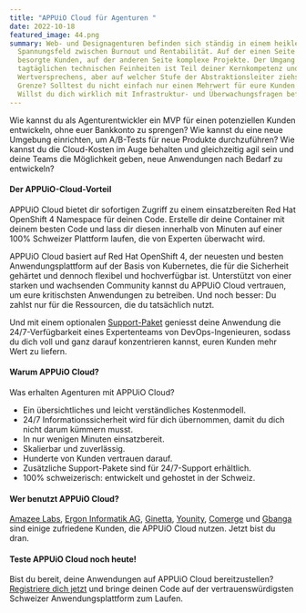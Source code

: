 ```yaml
---
title: "APPUiO Cloud für Agenturen "
date: 2022-10-18
featured_image: 44.png
summary: Web- und Designagenturen befinden sich ständig in einem heiklen
  Spannungsfeld zwischen Burnout und Rentabilität. Auf der einen Seite hast du
  besorgte Kunden, auf der anderen Seite komplexe Projekte. Der Umgang mit den
  tagtäglichen technischen Feinheiten ist Teil deiner Kernkompetenz und deines
  Wertversprechens, aber auf welcher Stufe der Abstraktionsleiter ziehst du die
  Grenze? Solltest du nicht einfach nur einen Mehrwert für eure Kunden schaffen?
  Willst du dich wirklich mit Infrastruktur- und Überwachungsfragen befassen?
---
```

Wie kannst du als Agenturentwickler ein MVP für einen potenziellen Kunden entwickeln, ohne euer Bankkonto zu sprengen? Wie kannst du eine neue Umgebung einrichten, um A/B-Tests für neue Produkte durchzuführen? Wie kannst du die Cloud-Kosten im Auge behalten und gleichzeitig agil sein und deine Teams die Möglichkeit geben, neue Anwendungen nach Bedarf zu entwickeln?

#### Der APPUiO-Cloud-Vorteil

APPUiO Cloud bietet dir sofortigen Zugriff zu einem einsatzbereiten Red Hat OpenShift 4 Namespace für deinen Code. Erstelle dir deine Container mit deinem besten Code und lass dir diesen innerhalb von Minuten auf einer 100% Schweizer Plattform laufen, die von Experten überwacht wird. 

APPUiO Cloud basiert auf Red Hat OpenShift 4, der neuesten und besten Anwendungsplattform auf der Basis von Kubernetes, die für die Sicherheit gehärtet und dennoch flexibel und hochverfügbar ist. Unterstützt von einer starken und wachsenden Community kannst du APPUiO Cloud vertrauen, um eure kritischsten Anwendungen zu betreiben. Und noch besser: Du zahlst nur für die Ressourcen, die du tatsächlich nutzt.  

Und mit einem optionalen [Support-Paket](https://products.docs.vshn.ch/products/appuio/cloud/support_packages.html) geniesst deine Anwendung die 24/7-Verfügbarkeit eines Expertenteams von DevOps-Ingenieuren, sodass du dich voll und ganz darauf konzentrieren kannst, euren Kunden mehr Wert zu liefern. 

#### Warum APPUiO Cloud?

Was erhalten Agenturen mit APPUiO Cloud?

* Ein übersichtliches und leicht verständliches Kostenmodell.
* 24/7 Informationssicherheit wird für dich übernommen, damit du dich nicht darum kümmern musst.
* In nur wenigen Minuten einsatzbereit.
* Skalierbar und zuverlässig.
* Hunderte von Kunden vertrauen darauf.
* Zusätzliche Support-Pakete sind für 24/7-Support erhältlich.
* 100% schweizerisch: entwickelt und gehostet in der Schweiz.

#### Wer benutzt APPUiO Cloud?

[Amazee Labs](https://www.vshn.ch/en/partners/amazee/), [Ergon Informatik AG](https://www.ergon.ch/en/), [Ginetta](https://www.vshn.ch/en/partners/ginetta/), [Younity](https://www.vshn.ch/en/partners/younity-wirz/), [Comerge](https://www.vshn.ch/en/partners/comerge/) und [Gbanga](https://www.vshn.ch/en/partners/gbanga/) sind einige zufriedene Kunden, die APPUiO Cloud nutzen. Jetzt bist du dran.

#### Teste APPUiO Cloud noch heute!

Bist du bereit, deine Anwendungen auf APPUiO Cloud bereitzustellen? [Registriere dich jetzt](https://appuio.cloud/register) und bringe deinen Code auf der vertrauenswürdigsten Schweizer Anwendungsplattform zum Laufen.